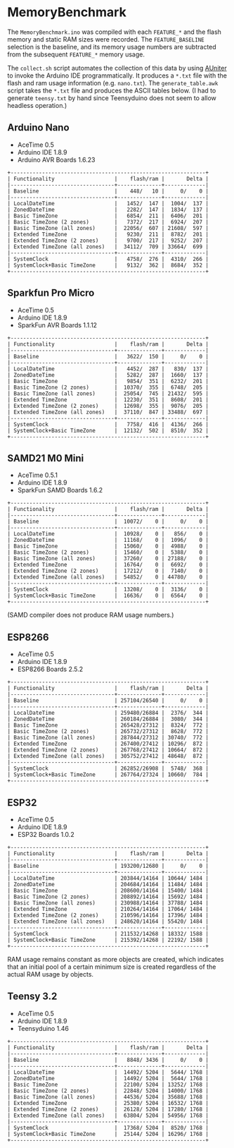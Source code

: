 # MemoryBenchmark

The `MemoryBenchmark.ino` was compiled with each `FEATURE_*` and the flash
memory and static RAM sizes were recorded. The `FEATURE_BASELINE` selection is
the baseline, and its memory usage  numbers are subtracted from the subsequent
`FEATURE_*` memory usage.

The `collect.sh` script automates the collection of this data by using
[AUniter](https://github.com/bxparks/AUniter) to invoke the Arduino IDE
programmatically. It produces a `*.txt` file with the flash and ram usage
information (e.g. `nano.txt`). The `generate_table.awk` script takes the `*.txt`
file and produces the ASCII tables below. (I had to generate `teensy.txt` by
hand since Teensyduino does not seem to allow headless operation.)

## Arduino Nano

* AceTime 0.5
* Arduino IDE 1.8.9
* Arduino AVR Boards 1.6.23

```
+--------------------------------------------------------------+
| Functionality                   |    flash/ram |       Delta |
|---------------------------------+--------------+-------------|
| Baseline                        |    448/   10 |     0/    0 |
|---------------------------------+--------------+-------------|
| LocalDateTime                   |   1452/  147 |  1004/  137 |
| ZonedDateTime                   |   2282/  147 |  1834/  137 |
| Basic TimeZone                  |   6854/  211 |  6406/  201 |
| Basic TimeZone (2 zones)        |   7372/  217 |  6924/  207 |
| Basic TimeZone (all zones)      |  22056/  607 | 21608/  597 |
| Extended TimeZone               |   9230/  211 |  8782/  201 |
| Extended TimeZone (2 zones)     |   9700/  217 |  9252/  207 |
| Extended TimeZone (all zones)   |  34112/  709 | 33664/  699 |
|---------------------------------+--------------+-------------|
| SystemClock                     |   4758/  276 |  4310/  266 |
| SystemClock+Basic TimeZone      |   9132/  362 |  8684/  352 |
+--------------------------------------------------------------+
```

## Sparkfun Pro Micro

* AceTime 0.5
* Arduino IDE 1.8.9
* SparkFun AVR Boards 1.1.12

```
+--------------------------------------------------------------+
| Functionality                   |    flash/ram |       Delta |
|---------------------------------+--------------+-------------|
| Baseline                        |   3622/  150 |     0/    0 |
|---------------------------------+--------------+-------------|
| LocalDateTime                   |   4452/  287 |   830/  137 |
| ZonedDateTime                   |   5282/  287 |  1660/  137 |
| Basic TimeZone                  |   9854/  351 |  6232/  201 |
| Basic TimeZone (2 zones)        |  10370/  355 |  6748/  205 |
| Basic TimeZone (all zones)      |  25054/  745 | 21432/  595 |
| Extended TimeZone               |  12230/  351 |  8608/  201 |
| Extended TimeZone (2 zones)     |  12698/  355 |  9076/  205 |
| Extended TimeZone (all zones)   |  37110/  847 | 33488/  697 |
|---------------------------------+--------------+-------------|
| SystemClock                     |   7758/  416 |  4136/  266 |
| SystemClock+Basic TimeZone      |  12132/  502 |  8510/  352 |
+--------------------------------------------------------------+
```

## SAMD21 M0 Mini

* AceTime 0.5.1
* Arduino IDE 1.8.9
* SparkFun SAMD Boards 1.6.2

```
+--------------------------------------------------------------+
| Functionality                   |    flash/ram |       Delta |
|---------------------------------+--------------+-------------|
| Baseline                        |  10072/    0 |     0/    0 |
|---------------------------------+--------------+-------------|
| LocalDateTime                   |  10928/    0 |   856/    0 |
| ZonedDateTime                   |  11168/    0 |  1096/    0 |
| Basic TimeZone                  |  15060/    0 |  4988/    0 |
| Basic TimeZone (2 zones)        |  15460/    0 |  5388/    0 |
| Basic TimeZone (all zones)      |  37260/    0 | 27188/    0 |
| Extended TimeZone               |  16764/    0 |  6692/    0 |
| Extended TimeZone (2 zones)     |  17212/    0 |  7140/    0 |
| Extended TimeZone (all zones)   |  54852/    0 | 44780/    0 |
|---------------------------------+--------------+-------------|
| SystemClock                     |  13208/    0 |  3136/    0 |
| SystemClock+Basic TimeZone      |  16636/    0 |  6564/    0 |
+--------------------------------------------------------------+
```

(SAMD compiler does not produce RAM usage numbers.)

## ESP8266

* AceTime 0.5
* Arduino IDE 1.8.9
* ESP8266 Boards 2.5.2

```
+--------------------------------------------------------------+
| Functionality                   |    flash/ram |       Delta |
|---------------------------------+--------------+-------------|
| Baseline                        | 257104/26540 |     0/    0 |
|---------------------------------+--------------+-------------|
| LocalDateTime                   | 259480/26884 |  2376/  344 |
| ZonedDateTime                   | 260184/26884 |  3080/  344 |
| Basic TimeZone                  | 265428/27312 |  8324/  772 |
| Basic TimeZone (2 zones)        | 265732/27312 |  8628/  772 |
| Basic TimeZone (all zones)      | 287844/27312 | 30740/  772 |
| Extended TimeZone               | 267400/27412 | 10296/  872 |
| Extended TimeZone (2 zones)     | 267768/27412 | 10664/  872 |
| Extended TimeZone (all zones)   | 305752/27412 | 48648/  872 |
|---------------------------------+--------------+-------------|
| SystemClock                     | 262852/26908 |  5748/  368 |
| SystemClock+Basic TimeZone      | 267764/27324 | 10660/  784 |
+--------------------------------------------------------------+
```

## ESP32

* AceTime 0.5
* Arduino IDE 1.8.9
* ESP32 Boards 1.0.2

```
+--------------------------------------------------------------+
| Functionality                   |    flash/ram |       Delta |
|---------------------------------+--------------+-------------|
| Baseline                        | 193200/12680 |     0/    0 |
|---------------------------------+--------------+-------------|
| LocalDateTime                   | 203844/14164 | 10644/ 1484 |
| ZonedDateTime                   | 204684/14164 | 11484/ 1484 |
| Basic TimeZone                  | 208600/14164 | 15400/ 1484 |
| Basic TimeZone (2 zones)        | 208892/14164 | 15692/ 1484 |
| Basic TimeZone (all zones)      | 230988/14164 | 37788/ 1484 |
| Extended TimeZone               | 210264/14164 | 17064/ 1484 |
| Extended TimeZone (2 zones)     | 210596/14164 | 17396/ 1484 |
| Extended TimeZone (all zones)   | 248620/14164 | 55420/ 1484 |
|---------------------------------+--------------+-------------|
| SystemClock                     | 211532/14268 | 18332/ 1588 |
| SystemClock+Basic TimeZone      | 215392/14268 | 22192/ 1588 |
+--------------------------------------------------------------+
```

RAM usage remains constant as more objects are created, which indicates that an
initial pool of a certain minimum size is created regardless of the actual RAM
usage by objects.

## Teensy 3.2

* AceTime 0.5
* Arduino IDE 1.8.9
* Teensyduino 1.46

```
+--------------------------------------------------------------+
| Functionality                   |    flash/ram |       Delta |
|---------------------------------+--------------+-------------|
| Baseline                        |   8848/ 3436 |     0/    0 |
|---------------------------------+--------------+-------------|
| LocalDateTime                   |  14492/ 5204 |  5644/ 1768 |
| ZonedDateTime                   |  14492/ 5204 |  5644/ 1768 |
| Basic TimeZone                  |  22100/ 5204 | 13252/ 1768 |
| Basic TimeZone (2 zones)        |  22848/ 5204 | 14000/ 1768 |
| Basic TimeZone (all zones)      |  44536/ 5204 | 35688/ 1768 |
| Extended TimeZone               |  25380/ 5204 | 16532/ 1768 |
| Extended TimeZone (2 zones)     |  26128/ 5204 | 17280/ 1768 |
| Extended TimeZone (all zones)   |  63804/ 5204 | 54956/ 1768 |
|---------------------------------+--------------+-------------|
| SystemClock                     |  17368/ 5204 |  8520/ 1768 |
| SystemClock+Basic TimeZone      |  25144/ 5204 | 16296/ 1768 |
+--------------------------------------------------------------+
```
